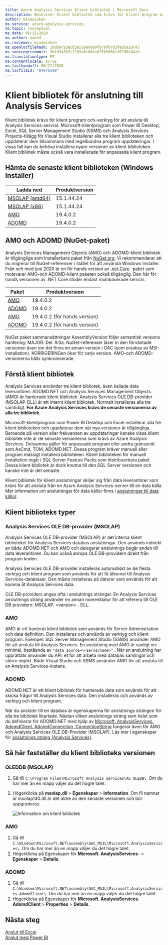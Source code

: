 ```yaml
---
title: Azure Analysis Services klient bibliotek | Microsoft Docs
description: Beskriver klient bibliotek som krävs för klient program och-verktyg för att ansluta Azure Analysis Services
author: minewiskan
ms.service: azure-analysis-services
ms.topic: conceptual
ms.date: 06/15/2020
ms.author: owend
ms.reviewer: minewiskan
ms.openlocfilehash: 1bdb9c93e5b5a510e6d89f879f0783fe95910c43
ms.sourcegitcommit: 9bfd94307c21d5a0c08fe675b566b1f67d0c642d
ms.translationtype: MT
ms.contentlocale: sv-SE
ms.lasthandoff: 06/17/2020
ms.locfileid: "84976599"
---
```

# <a name="client-libraries-for-connecting-to-analysis-services"></a>Klient bibliotek för anslutning till Analysis Services

Klient bibliotek krävs för klient program och-verktyg för att ansluta till Analysis Services-servrar. Microsoft-klientprogram som Power BI Desktop, Excel, SQL Server Management Studio (SSMS) och Analysis Services Projects-tillägg för Visual Studio installerar alla tre klient biblioteken och uppdaterar dem tillsammans med regelbundna program uppdateringar. I vissa fall kan du behöva installera nyare versioner av klient biblioteken. Klient bibliotek måste också vara installerade för anpassade klient program.

## <a name="download-the-latest-client-libraries-windows-installer"></a>Hämta de senaste klient biblioteken (Windows Installer)  

|Ladda ned  |Produktversion  | 
|---------|---------|
|[MSOLAP (amd64)](https://go.microsoft.com/fwlink/?linkid=829576)    |    15.1.44.24    |
|[MSOLAP (x86)](https://go.microsoft.com/fwlink/?linkid=829575)     |     15.1.44.24       |
|[AMO](https://go.microsoft.com/fwlink/?linkid=829578)     |   19.4.0.2    |
|[ADOMD](https://go.microsoft.com/fwlink/?linkid=829577)     |    19.4.0.2     |

## <a name="amo-and-adomd-nuget-packages"></a>AMO och ADOMD (NuGet-paket)

Analysis Services Management Objects (AMO) och ADOMD-klient bibliotek är tillgängliga som Installerbara paket från [NuGet.org](https://www.nuget.org/). Vi rekommenderar att du migrerar till NuGet-referenser i stället för att använda Windows Installer. Från och med juni 2020 är en för hands version av [.net Core](https://docs.microsoft.com/dotnet/core/about) -paket som motsvarar AMO-och ADOMD-klient paketen också tillgänglig. Den här för hands versionen av .NET Core stöder endast molnbaserade servrar.

|Paket  | Produktversion  | 
|---------|---------|
|[AMO](https://www.nuget.org/packages/Microsoft.AnalysisServices.retail.amd64/)    |    19.4.0.2     |
|[ADOMD](https://www.nuget.org/packages/Microsoft.AnalysisServices.AdomdClient.retail.amd64/)     |   19.4.0.2      |
|[AMO](https://www.nuget.org/packages/Microsoft.AnalysisServices.NetCore.retail.amd64/19.4.0.2-Preview/)    |    19.4.0.2 (för hands version)    | 
|[ADOMD](https://www.nuget.org/packages/Microsoft.AnalysisServices.AdomdClient.NetCore.retail.amd64/19.4.0.2-Preview/)     |   19.4.0.2 (för hands version)      | 

NuGet paket sammansättningar AssemblyVersion följer semantisk versions hantering: MAJOR. Del. 9.0a. NuGet-referenser läser in den förväntade versionen även om det finns en annan version i GAC (som orsakas av MSI-installation). KORRIGERINGen ökar för varje version. AMO-och ADOMD-versionerna hålls synkroniserade.

## <a name="understanding-client-libraries"></a>Förstå klient bibliotek

Analysis Services använder tre klient bibliotek, även kallade data leverantörer. ADOMD.NET och Analysis Services Management Objects (AMO) är hanterade klient bibliotek. Analysis Services OLE DB-provider (MSOLAP-DLL) är ett internt klient bibliotek. Normalt installeras alla tre samtidigt. **För Azure Analysis Services krävs de senaste versionerna av alla tre bibliotek**. 

Microsoft-klientprogram som Power BI Desktop och Excel installerar alla tre klient biblioteken och uppdaterar dem när nya versioner är tillgängliga. Beroende på version eller frekvensen av uppdateringar kanske vissa klient bibliotek inte är de senaste versionerna som krävs av Azure Analysis Services. Detsamma gäller för anpassade program eller andra gränssnitt som AsCmd, TOM, ADOMD.NET. Dessa program kräver manuell eller program mässigt installera biblioteken. Klient biblioteken för manuell installation ingår i SQL Server Feature Packs som distribuerbara paket. Dessa klient bibliotek är dock knutna till den SQL Server versionen och kanske inte är det senaste.  

Klient bibliotek för klient anslutningar skiljer sig från data leverantörer som krävs för att ansluta från en Azure Analysis Services-server till en data källa. Mer information om anslutningar för data källor finns i [anslutningar till data källor](analysis-services-datasource.md).

## <a name="client-library-types"></a>Klient biblioteks typer

### <a name="analysis-services-ole-db-provider-msolap"></a>Analysis Services OLE DB-provider (MSOLAP) 

 Analysis Services OLE DB-provider (MSOLAP) är det interna klient biblioteket för Analysis Services databas anslutningar. Den används indirekt av både ADOMD.NET och AMO och delegerar anslutnings begär anden till data leverantören. Du kan också anropa OLE DB-providern direkt från program koden.  
  
 Analysis Services OLE DB-provider installeras automatiskt av de flesta verktyg och klient program som används för att få åtkomst till Analysis Services-databaser. Den måste installeras på datorer som används för att komma åt Analysis Services data.  
  
 OLE DB-providers anges ofta i anslutnings strängar. En Analysis Services anslutnings sträng använder en annan nomenklatur för att referera till OLE DB providern: MSOLAP. \<version> . DLL.

### <a name="amo"></a>AMO  

 AMO är ett hanterat klient bibliotek som används för Server Administration och data definition. Den installeras och används av verktyg och klient program. Exempel: SQL Server Management Studio (SSMS) använder AMO för att ansluta till Analysis Services. En anslutning med AMO är vanligt vis minimal, bestående av `"data source=\<servername>"` . När en anslutning har upprättats använder du API: et för att arbeta med databas samlingar och större objekt. Både Visual Studio och SSMS använder AMO för att ansluta till en Analysis Services-instans.  

  
### <a name="adomd"></a>ADOMD

 ADOMD.NET är ett klient bibliotek för hanterade data som används för att skicka frågor till Analysis Services data. Den installeras och används av verktyg och klient program. 
  
 När du ansluter till en databas är egenskaperna för anslutnings strängen för alla tre bibliotek likartade. Nästan vilken anslutnings sträng som helst som du definierar för ADOMD.NET med hjälp av [Microsoft. AnalysisServices. AdomdClient. AdomdConnection. ConnectionString](/dotnet/api/microsoft.analysisservices.adomdclient.adomdconnection.connectionstring#Microsoft_AnalysisServices_AdomdClient_AdomdConnection_ConnectionString) fungerar även för AMO och Analysis Services OLE DB-Provider (MSOLAP). Läs mer i egenskaper för [anslutnings sträng &#40;Analysis Services&#41;](https://docs.microsoft.com/analysis-services/instances/connection-string-properties-analysis-services).  

  
##  <a name="how-to-determine-client-library-version"></a><a name="bkmk_LibUpdate"></a>Så här fastställer du klient biblioteks versionen   
  
### <a name="oleddb-msolap"></a>OLEDDB (MSOLAP)  
  
1.  Gå till `C:\Program Files\Microsoft Analysis Services\AS OLEDB\`. Om du har mer än en mapp väljer du det högre talet.
  
2.  Högerklicka på **msolap.dll**  >  **Egenskaper**  >  **information**. Om fil namnet är msolap140.dll är det äldre än den senaste versionen och bör uppgraderas.
    
    ![Information om klient bibliotek](media/analysis-services-data-providers/aas-msolap-details.png)
    
  
### <a name="amo"></a>AMO

1. Gå till `C:\Windows\Microsoft.NET\assembly\GAC_MSIL\Microsoft.AnalysisServices\`. Om du har mer än en mapp väljer du det högre talet.
2. Högerklicka på Egenskaper för **Microsoft. AnalysisServices**-  >  **Egenskaper**  >  **Details**.  

### <a name="adomd"></a>ADOMD

1. Gå till `C:\Windows\Microsoft.NET\assembly\GAC_MSIL\Microsoft.AnalysisServices.AdomdClient\`. Om du har mer än en mapp väljer du det högre talet.
2. Högerklicka på Egenskaper för **Microsoft. AnalysisServices. AdomdClient**  >  **Properties**  >  **Details**.  


## <a name="next-steps"></a>Nästa steg
[Anslut till Excel](analysis-services-connect-excel.md)    
[Anslut med Power BI](analysis-services-connect-pbi.md)
